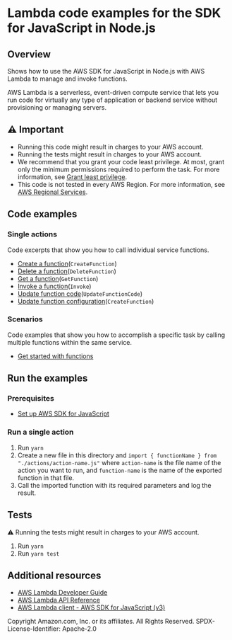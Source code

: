 # Lambda code examples for the SDK for JavaScript in Node.js

## Overview

Shows how to use the AWS SDK for JavaScript in Node.js with AWS Lambda to manage and invoke
functions.

AWS Lambda is a serverless, event-driven compute service that lets you run code for virtually any type of application or backend service without provisioning or managing servers.

## ⚠️ Important

- Running this code might result in charges to your AWS account.
- Running the tests might result in charges to your AWS account.
- We recommend that you grant your code least privilege. At most, grant only the minimum permissions required to perform the task. For more information, see [Grant least privilege](https://docs.aws.amazon.com/IAM/latest/UserGuide/best-practices.html#grant-least-privilege).
- This code is not tested in every AWS Region. For more information, see [AWS Regional Services](https://aws.amazon.com/about-aws/global-infrastructure/regional-product-services).

## Code examples

### Single actions

Code excerpts that show you how to call individual service functions.

- [Create a function](./actions/create-function.js)(`CreateFunction`)
- [Delete a function](./actions/delete-function.js)(`DeleteFunction`)
- [Get a function](./actions/get-function.js)(`GetFunction`)
- [Invoke a function](./actions/invoke.js)(`Invoke`)
- [Update function code](./actions/update-function-code.js)(`UpdateFunctionCode`)
- [Update function configuration](./actions/update-function-configuration.js)(`CreateFunction`)

### Scenarios

Code examples that show you how to accomplish a specific task by calling multiple functions within the same service.

- [Get started with functions](./scenarios/basic)

## Run the examples

### Prerequisites

- [Set up AWS SDK for JavaScript](../README.rst)

### Run a single action

1. Run `yarn`
1. Create a new file in this directory and `import { functionName } from "./actions/action-name.js"`
   where `action-name` is the file name of the action you want to run, and `function-name` is the name of
   the exported function in that file.
1. Call the imported function with its required parameters and log the result.

## Tests

⚠️ Running the tests might result in charges to your AWS account.

1. Run `yarn`
1. Run `yarn test`

## Additional resources

- [AWS Lambda Developer Guide](https://docs.aws.amazon.com/lambda/latest/dg/welcome.html)
- [AWS Lambda API Reference](https://docs.aws.amazon.com/lambda/latest/dg/API_Reference.html)
- [AWS Lambda client - AWS SDK for JavaScript (v3)](https://docs.aws.amazon.com/AWSJavaScriptSDK/v3/latest/clients/client-lambda/index.html)

Copyright Amazon.com, Inc. or its affiliates. All Rights Reserved. SPDX-License-Identifier: Apache-2.0
